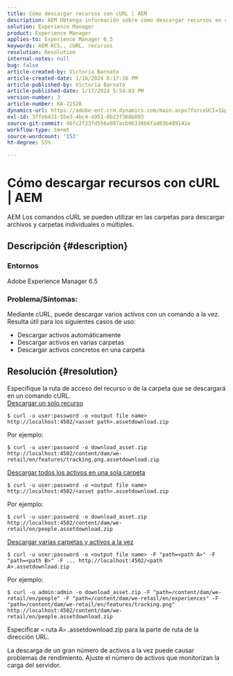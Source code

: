 ```yaml
---
title: Cómo descargar recursos con cURL | AEM
description: AEM Obtenga información sobre cómo descargar recursos en con los comandos de cURL.
solution: Experience Manager
product: Experience Manager
applies-to: Experience Manager 6.5
keywords: AEM KCS,, cURL, recursos
resolution: Resolution
internal-notes: null
bug: false
article-created-by: Victoria Barnato
article-created-date: 1/16/2024 6:17:16 PM
article-published-by: Victoria Barnato
article-published-date: 1/17/2024 5:54:03 PM
version-number: 3
article-number: KA-21528
dynamics-url: https://adobe-ent.crm.dynamics.com/main.aspx?forceUCI=1&pagetype=entityrecord&etn=knowledgearticle&id=e812ca79-9bb4-ee11-a569-6045bd006b25
exl-id: 3ffe6431-55e3-4bc4-a951-0b23f368b093
source-git-commit: 46fc2f23fd556a987acb96338b6fad03b489141e
workflow-type: tm+mt
source-wordcount: '153'
ht-degree: 55%

---
```


# Cómo descargar recursos con cURL | AEM


AEM Los comandos cURL se pueden utilizar en las carpetas para descargar archivos y carpetas individuales o múltiples.

## Descripción {#description}


### <b>Entornos</b>

Adobe Experience Manager 6.5



### <b>Problema/Síntomas:</b>

Mediante cURL, puede descargar varios activos con un comando a la vez. Resulta útil para los siguientes casos de uso:

- Descargar activos automáticamente
- Descargar activos en varias carpetas
- Descargar activos concretos en una carpeta



## Resolución {#resolution}

Especifique la ruta de acceso del recurso o de la carpeta que se descargará en un comando cURL.<br>
<u>Descargar un solo recurso</u>


```
$ curl -u user:password -o <output file name> http://localhost:4502/<asset path>.assetdownload.zip
```


Por ejemplo:


```
$ curl -u user:password -o download_asset.zip http://localhost:4502/content/dam/we-retail/en/features/tracking.png.assetdownload.zip
```


<u>Descargar todos los activos en una sola carpeta</u>


```
$ curl -u user:password -o <output file name> http://localhost:4502/<asset path>.assetdownload.zip
```


Por ejemplo:


```
$ curl -u user:password -o download_asset.zip http://localhost:4502/content/dam/we-retail/en/people.assetdownload.zip
```


<u>Descargar varias carpetas y activos a la vez</u>


```
$ curl -u user:password -o <output file name> -F "path=<path A>" -F "path=<path B>" -F ... http://localhost:4502/<path A>.assetdownload.zip
```


Por ejemplo:


```
$ curl -u admin:admin -o download_asset.zip -F "path=/content/dam/we-retail/en/people" -F "path=/content/dam/we-retail/en/experiences" -F "path=/content/dam/we-retail/en/features/tracking.png" http://localhost:4502/content/dam/we-retail/en/people.assetdownload.zip
```


Especificar `<` ruta A`>` .assetdownload.zip para la parte de ruta de la dirección URL.

La descarga de un gran número de activos a la vez puede causar problemas de rendimiento. Ajuste el número de activos que monitorizan la carga del servidor.
